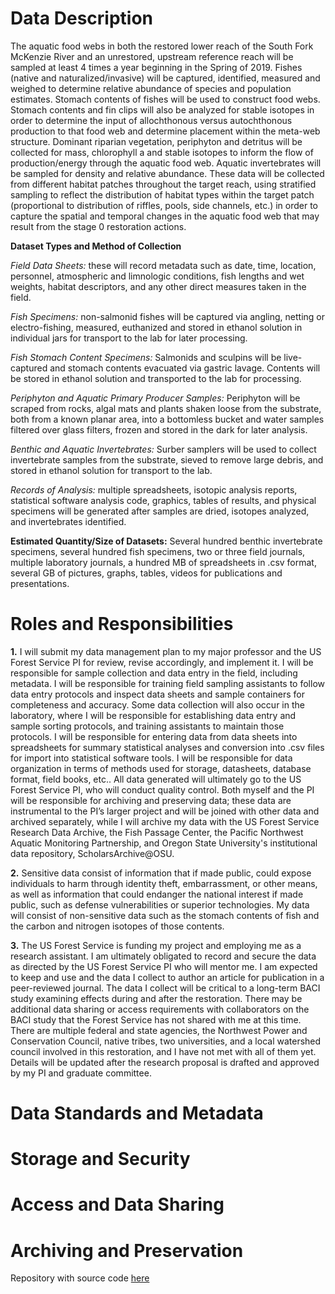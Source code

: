 # Data Description

The aquatic food webs in both the restored lower reach of the South Fork McKenzie River and an unrestored, upstream reference reach will be sampled at least 4 times a year beginning in the Spring of 2019. Fishes (native and naturalized/invasive) will be captured, identified, measured and weighed to determine relative abundance of species and population estimates. Stomach contents of fishes will be used to construct food webs. Stomach contents and fin clips will also be analyzed for stable isotopes in order to determine the input of allochthonous versus autochthonous production to that food web and determine placement within the meta-web structure. Dominant riparian vegetation, periphyton and detritus will be collected for mass, chlorophyll a and stable isotopes to inform the flow of production/energy through the aquatic food web.  Aquatic invertebrates will be sampled for density and relative abundance. These data will be collected from different habitat patches throughout the target reach, using stratified sampling to reflect the distribution of habitat types within the target patch (proportional to distribution of riffles, pools, side channels, etc.) in order to capture the spatial and temporal changes in the aquatic food web that may result from the stage 0 restoration actions.

**Dataset Types and Method of Collection**

*Field Data Sheets:* these will record metadata such as date, time, location, personnel, atmospheric and limnologic conditions, fish lengths and wet weights, habitat descriptors, and any other direct measures taken in the field.

*Fish Specimens:* non-salmonid fishes will be captured via angling, netting or electro-fishing, measured, euthanized and stored in ethanol solution in individual jars for transport to the lab for later processing.

*Fish Stomach Content Specimens:* Salmonids and sculpins will be live-captured and stomach contents evacuated via gastric lavage. Contents will be stored in ethanol solution and transported to the lab for processing.

*Periphyton and Aquatic Primary Producer Samples:* Periphyton will be scraped from rocks, algal mats and plants shaken loose from the substrate, both from a known planar area, into a bottomless bucket and water samples filtered over glass filters, frozen and stored in the dark for later analysis.

*Benthic and Aquatic Invertebrates:* Surber samplers will be used to collect invertebrate samples from the substrate, sieved to remove large debris, and stored in ethanol solution for transport to the lab.

*Records of Analysis:* multiple spreadsheets, isotopic analysis reports, statistical software analysis code, graphics, tables of results, and physical specimens will be generated after samples are dried, isotopes analyzed, and invertebrates identified.

**Estimated Quantity/Size of Datasets:**
Several hundred benthic invertebrate specimens, several hundred fish specimens, two or three field journals, multiple laboratory journals, a hundred MB of spreadsheets in .csv format, several GB of pictures, graphs, tables, videos for publications and presentations.

# Roles and Responsibilities

**1.**	I will  submit my data management plan to my major professor and the US Forest Service PI for review, revise accordingly, and implement it. I will be responsible for sample collection and data entry in the field, including metadata. I will be responsible for training field sampling assistants to follow data entry protocols and inspect data sheets and sample containers for completeness and accuracy. Some data collection will also occur in the laboratory, where I will be responsible for establishing data entry and sample sorting protocols, and training assistants to maintain those protocols. I will be responsible for entering data from data sheets into spreadsheets for summary statistical analyses and conversion into .csv files for import into statistical software tools. I will be responsible for data organization in terms of methods used for storage, datasheets, database format, field books, etc.. All data generated will ultimately go to the US Forest Service PI, who will conduct quality control. Both myself and the PI will be responsible for archiving and preserving data; these data are instrumental to the PI’s larger project and will be joined with other data and archived separately, while I will archive my data with the US Forest Service Research Data Archive, the Fish Passage Center, the Pacific Northwest Aquatic Monitoring Partnership, and Oregon State University's institutional data repository, ScholarsArchive@OSU.

**2.**	Sensitive data consist of information that if made public, could expose individuals to harm through identity theft, embarrassment, or other means, as well as information that could endanger the national interest if made public, such as defense vulnerabilities or superior technologies. My data will consist of non-sensitive data such as the stomach contents of fish and the carbon and nitrogen isotopes of those contents.

**3.**	The US Forest Service is funding my project and employing me as a research assistant. I am ultimately obligated to record and secure the data as directed by the US Forest Service PI who will mentor me. I am expected to keep and use and the data I collect to author an article for publication in a peer-reviewed journal. The data I collect will be critical to a long-term BACI study examining effects during and after the restoration. There may be additional data sharing or access requirements with collaborators on the BACI study that the Forest Service has not shared with me at this time. There are multiple federal and state agencies, the Northwest Power and Conservation Council, native tribes, two universities, and a local watershed council involved in this restoration, and I have not met with all of them yet. Details will be updated after the research proposal is drafted and approved by my PI and graduate committee.

# Data Standards and Metadata


# Storage and Security

# Access and Data Sharing

# Archiving and Preservation

Repository with source code [here](https://github.com/clarallebot/GRAD521_DMPtemplate)
